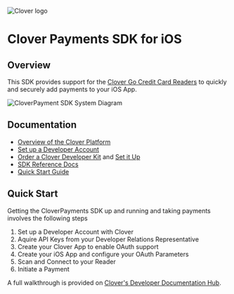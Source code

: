 ![Clover logo](https://www.clover.com/assets/images/public-site/press/clover_primary_gray_rgb.png)

# Clover Payments SDK for iOS

## Overview ##

This SDK provides support for the [Clover Go Credit Card Readers](https://www.clover.com/go) to quickly and securely add payments to your iOS App.

![CloverPayment SDK System Diagram](https://github.com/clover/clover-ios-payment-sdk/assets/30807434/fc6c1bdd-6854-4765-ad2f-2edf489513d0)

## Documentation ##

- [Overview of the Clover Platform](https://docs.clover.com/docs/clover-architecture)
- [Set up a Developer Account](https://sandbox.dev.clover.com/developer-home/create-account)
- [Order a Clover Developer Kit](https://cloverdevkit.com/) and [Set it Up](https://www.clover.com/en-US/help/set-up-hardware)
- [SDK Reference Docs](https://docs.clover.com/docs/clover-go-sdk-contents)
- [Quick Start Guide](https://docs.clover.com/docs/ios-clover-go-sdk-quick-start)

## Quick Start ##

Getting the CloverPayments SDK up and running and taking payments involves the following steps

1. Set up a Developer Account with Clover
1. Aquire API Keys from your Developer Relations Representative
1. Create your Clover App to enable OAuth support
1. Create your iOS App and configure your OAuth Parameters
1. Scan and Connect to your Reader
1. Initiate a Payment

A full walkthrough is provided on [Clover's Developer Documentation Hub](https://docs.clover.com/docs/ios-clover-go-sdk-quick-start).
